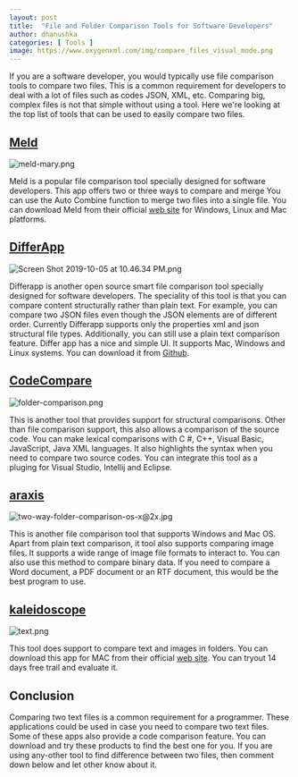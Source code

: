 ```yaml
---
layout: post
title:  "File and Folder Comparison Tools for Software Developers"
author: dhanushka
categories: [ Tools ]
image: https://www.oxygenxml.com/img/compare_files_visual_mode.png
---
```


If you are a software developer, you would typically use file comparison tools to compare two files. This is a common requirement for developers to deal with a lot of files such as codes JSON, XML, etc. Comparing big, complex files is not that simple without using a tool. Here we're looking at the top list of tools that can be used to easily compare two files.

## [Meld](https://meldmerge.org/)

![meld-mary.png](https://cdn.hashnode.com/res/hashnode/image/upload/v1570290358764/t8nUwlIus.png)

Meld is a popular file comparison tool specially designed for software developers. This app offers two or three ways to compare and merge You can use the Auto Combine function to merge two files into a single file. You can download Meld from their official [web site](https://meldmerge.org/) for Windows, Linux and Mac platforms.

## [DifferApp](https://github.com/madushadhanushka/differ)


![Screen Shot 2019-10-05 at 10.46.34 PM.png](https://cdn.hashnode.com/res/hashnode/image/upload/v1570295833989/YgFG-J_QG.png)

Differapp is another open source smart file comparison tool specially designed for software developers. The speciality of this tool is that you can compare content structurally rather than plain text. For example, you can compare two JSON files even though the JSON elements are of different order. Currently Differapp supports only the properties xml and json structural file types. Additionally, you can still use a plain text comparison feature. Differ app has a nice and simple UI. It supports Mac, Windows and Linux systems. You can download it from [Github](https://github.com/madushadhanushka/differ).

## [CodeCompare](https://www.devart.com/codecompare/)

![folder-comparison.png](https://cdn.hashnode.com/res/hashnode/image/upload/v1570291437191/pnBzDZnD9.png)

This is another tool that provides support for structural comparisons. Other than file comparison support, this also allows a comparison of the source code. You can make lexical comparisons with C #, C++, Visual Basic, JavaScript, Java XML languages. It also highlights the syntax when you need to compare two source codes. You can integrate this tool as a pluging for Visual Studio, Intellij and Eclipse.

## [araxis](https://www.araxis.com/merge/)

![two-way-folder-comparison-os-x@2x.jpg](https://cdn.hashnode.com/res/hashnode/image/upload/v1570292027629/XeP4lLQeC.jpeg)

This is another file comparison tool that supports Windows and Mac OS. Apart from plain text comparison, it tool also supports comparing image files. It supports a wide range of image file formats to interact to. You can also use this method to compare binary data. If you need to compare a Word document, a PDF document or an RTF document, this would be the best program to use.

## [kaleidoscope](https://www.kaleidoscopeapp.com/)


![text.png](https://cdn.hashnode.com/res/hashnode/image/upload/v1570294182984/e8ydsVRXV.png)

This tool does support to compare text and images in folders. You can download this app for MAC from their official [web site](https://www.kaleidoscopeapp.com/release-notes). You can tryout 14 days free trail and evaluate it.

## Conclusion

Comparing two text files is a common requirement for a programmer. These applications could be used in case you need to compare two text files. Some of these apps also provide a code comparison feature. You can download and try these products to find the best one for you. If  you are using any-other tool to find difference between two files, then comment down below and let other know about it.